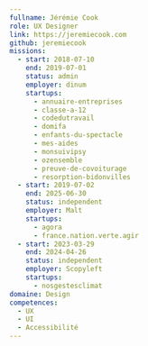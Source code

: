 ```yaml
---
fullname: Jérémie Cook
role: UX Designer
link: https://jeremiecook.com
github: jeremiecook
missions:
  - start: 2018-07-10
    end: 2019-07-01
    status: admin
    employer: dinum
    startups:
      - annuaire-entreprises
      - classe-a-12
      - codedutravail
      - domifa
      - enfants-du-spectacle
      - mes-aides
      - monsuivipsy
      - ozensemble
      - preuve-de-covoiturage
      - resorption-bidonvilles
  - start: 2019-07-02
    end: 2025-06-30
    status: independent
    employer: Malt
    startups:
      - agora
      - france.nation.verte.agir
  - start: 2023-03-29
    end: 2024-04-26
    status: independent
    employer: Scopyleft
    startups:
      - nosgestesclimat
domaine: Design
competences:
  - UX
  - UI
  - Accessibilité
---
```

